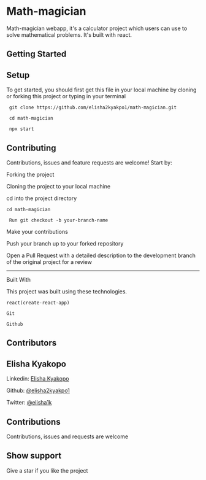 # Math-magician

Math-magician webapp, it's a calculator project which users can use to solve mathematical problems. It's built with react.

## Getting Started

## Setup

To get started, you should first get this file in your local machine by cloning or forking this project or typing in your terminal
```
 git clone https://github.com/elisha2kyakpo1/math-magician.git

 cd math-magician

 npx start
```

## Contributing

Contributions, issues and feature requests are welcome! Start by:

Forking the project

Cloning the project to your local machine

cd into the project directory

```
cd math-magician

 Run git checkout -b your-branch-name
```

Make your contributions

Push your branch up to your forked repository

Open a Pull Request with a detailed description to the development branch of the original project for a review

---

Built With

This project was built using these technologies.

```
react(create-react-app)

Git

Github
```

## Contributors

## Elisha Kyakopo

  Linkedin: [Elisha Kyakopo](https://www.linkedin.com/in/elisha-kyakopo/)

  Github: [@elisha2kyakpo1](https://github.com/elisha2kyakpo1)

  Twitter: [@elisha1k](https://twitter.com/Elisha1k)

## Contributions

Contributions, issues and requests are welcome

## Show support

Give a star if you like the project